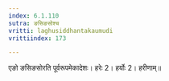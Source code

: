 ```yaml
---
index: 6.1.110
sutra: ङसिङसोश्च
vritti: laghusiddhantakaumudi
vrittiindex: 173

---
```

एङो ङसिङसोरति पूर्वरूपमेकादेशः। हरेः 2। हर्योः 2। हरीणाम्॥